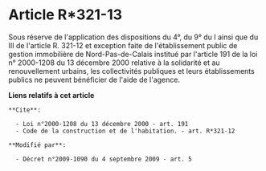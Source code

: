 # Article R*321-13

Sous réserve de l'application des dispositions du 4°, du 9° du I ainsi que du III de l'article R. 321-12 et exception faite
de l'établissement public de gestion immobilière de Nord-Pas-de-Calais institué par l'article 191 de la loi n° 2000-1208 du
13 décembre 2000 relative à la solidarité et au renouvellement urbains, les collectivités publiques et leurs établissements
publics ne peuvent bénéficier de l'aide de l'agence.

**Liens relatifs à cet article**

	**Cite**:

	  - Loi n°2000-1208 du 13 décembre 2000 - art. 191
	  - Code de la construction et de l'habitation. - art. R*321-12

	**Modifié par**:

	  - Décret n°2009-1090 du 4 septembre 2009 - art. 5

